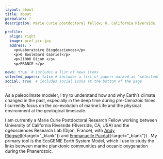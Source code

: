 ```yaml
---
layout: about
title: about
permalink: /
description: Marie Curie postdoctoral fellow, U. California Riverside, Biogéosciences Dijon

profile:
  align: right
  image: prof_pic.jpg
  address: >
    <p>Laboratoire Biogéosciences</p>
    <p>6 Boulebard Gabriel</p>
    <p>21000 Dijon </p>
    <p>FRANCE </p>

news: true  # includes a list of news items
selected_papers: false # includes a list of papers marked as "selected={true}"
social: true  # includes social icons at the bottom of the page
---
```


As a paleoclimate modeler, I try to understand how and why Earth’s climate changed in the past, especially in the deep time during pre-Cenozoic times. I currently focus on the co-evolution of marine Life and the physical environment at the geological timescale. 

I am currently a Marie Curie Postdoctoral Research Fellow working between University of California Riverside (Riverside, CA, USA) and the ogéosciences Research Lab (Dijon, France), with [Andy Ridgwell](https://www.seao2.info/){:target="\_blank"}) and [Emmanuelle Pucéat](http://emmanuelle.puceat.free.fr/){:target="\_blank"}) . My primary tool is the EcoGENIE Earth System Model, which I use to study the links between marine planktonic communities and oceanic oxygenation during the Phanerozoic.
